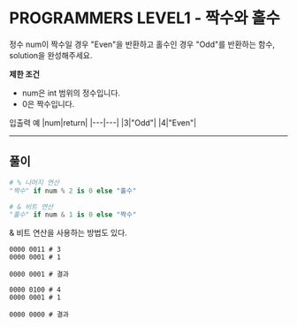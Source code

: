 # PROGRAMMERS LEVEL1 - 짝수와 홀수

정수 num이 짝수일 경우 "Even"을 반환하고 홀수인 경우 "Odd"를 반환하는 함수, solution을 완성해주세요.

**제한 조건**

- num은 int 범위의 정수입니다.
- 0은 짝수입니다.

입출력 예
|num|return|
|---|---|
|3|"Odd"|
|4|"Even"|

<hr />

## 풀이

```python
# % 나머지 연산
"짝수" if num % 2 is 0 else "홀수"

# & 비트 연산
"홀수" if num & 1 is 0 else "짝수"
```

& 비트 연산을 사용하는 방법도 있다.
```text
0000 0011 # 3
0000 0001 # 1

0000 0001 # 결과
```

```text
0000 0100 # 4
0000 0001 # 1

0000 0000 # 결과
```